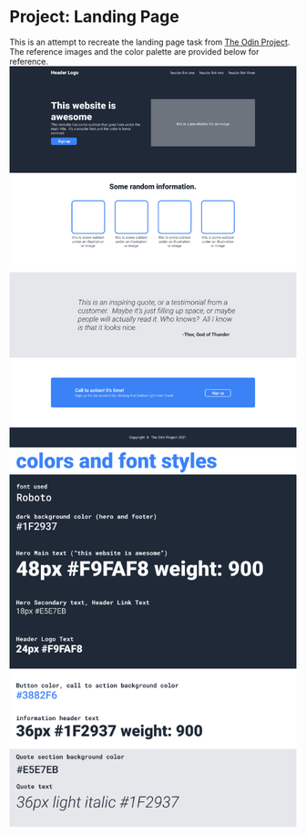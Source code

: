 # Project: Landing Page
This is an attempt to recreate the landing page task from [The Odin Project](https://www.theodinproject.com/lessons/foundations-landing-page).  
The reference images and the color palette are provided below for reference.
![expected layout](./images/expected-layout.png)
![color palette](./images/color-palette.png)